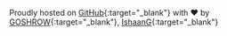 Proudly hosted on [GitHub](http://www.github.com){:target="_blank"}
with ❤️
by [GOSHROW](https://github.com/GOSHROW){:target="_blank"}, 
[IshaanG](https://github.com/IshaanG){:target="_blank"} 

